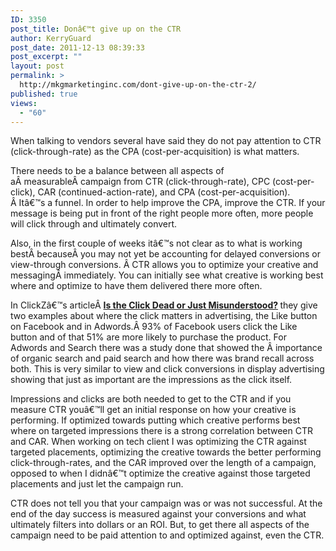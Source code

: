 ```yaml
---
ID: 3350
post_title: Donâ€™t give up on the CTR
author: KerryGuard
post_date: 2011-12-13 08:39:33
post_excerpt: ""
layout: post
permalink: >
  http://mkgmarketinginc.com/dont-give-up-on-the-ctr-2/
published: true
views:
  - "60"
---
```

When talking to vendors several have said they do not pay attention to CTR (click-through-rate) as the CPA (cost-per-acquisition) is what matters.

There needs to be a balance between all aspects of aÂ measurableÂ campaign from CTR (click-through-rate), CPC (cost-per-click), CAR (continued-action-rate), and CPA (cost-per-acquisition). Â Itâ€™s a funnel. In order to help improve the CPA, improve the CTR. If your message is being put in front of the right people more often, more people will click through and ultimately convert.<!--more-->

Also, in the first couple of weeks itâ€™s not clear as to what is working bestÂ becauseÂ you may not yet be accounting for delayed conversions or view-through conversions. Â CTR allows you to optimize your creative and messagingÂ immediately. You can initially see what creative is working best where and optimize to have them delivered there more often.

In ClickZâ€™s articleÂ <strong><a title="Is the Click Dead or Just Misunderstood?" href="http://www.clickz.com/clickz/column/2116346/click-dead-misunderstood" target="_blank">Is the Click Dead or Just Misunderstood?</a> </strong>they give two examples about where the click matters in advertising, the Like button on Facebook and in Adwords.Â 93% of Facebook users click the Like button and of that 51% are more likely to purchase the product. For Adwords and Search there was a study done that showed the Â importance of organic search and paid search and how there was brand recall across both. This is very similar to view and click conversions in display advertising showing that just as important are the impressions as the click itself.

Impressions and clicks are both needed to get to the CTR and if you measure CTR youâ€™ll get an initial response on how your creative is performing. If optimized towards putting which creative performs best where on targeted impressions there is a strong correlation between CTR and CAR. When working on tech client I was optimizing the CTR against targeted placements, optimizing the creative towards the better performing click-through-rates, and the CAR improved over the length of a campaign, opposed to when I didnâ€™t optimize the creative against those targeted placements and just let the campaign run.

CTR does not tell you that your campaign was or was not successful. At the end of the day success is measured against your conversions and what ultimately filters into dollars or an ROI. But, to get there all aspects of the campaign need to be paid attention to and optimized against, even the CTR.